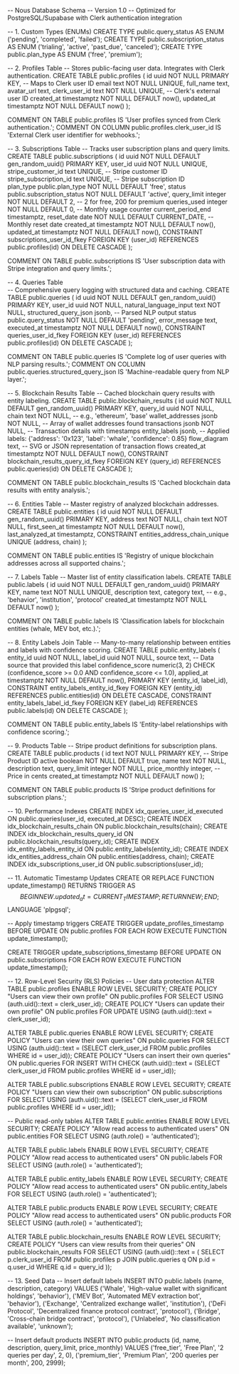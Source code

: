 -- Nous Database Schema
-- Version 1.0
-- Optimized for PostgreSQL/Supabase with Clerk authentication integration

-- 1. Custom Types (ENUMs)
CREATE TYPE public.query_status AS ENUM ('pending', 'completed', 'failed');
CREATE TYPE public.subscription_status AS ENUM ('trialing', 'active', 'past_due', 'canceled');
CREATE TYPE public.plan_type AS ENUM ('free', 'premium');

-- 2. Profiles Table
-- Stores public-facing user data. Integrates with Clerk authentication.
CREATE TABLE public.profiles (
 id uuid NOT NULL PRIMARY KEY, -- Maps to Clerk user ID
 email text NOT NULL UNIQUE,
 full_name text,
 avatar_url text,
 clerk_user_id text NOT NULL UNIQUE, -- Clerk's external user ID
 created_at timestamptz NOT NULL DEFAULT now(),
 updated_at timestamptz NOT NULL DEFAULT now()
);

COMMENT ON TABLE public.profiles IS 'User profiles synced from Clerk authentication.';
COMMENT ON COLUMN public.profiles.clerk_user_id IS 'External Clerk user identifier for webhooks.';

-- 3. Subscriptions Table
-- Tracks user subscription plans and query limits.
CREATE TABLE public.subscriptions (
 id uuid NOT NULL DEFAULT gen_random_uuid() PRIMARY KEY,
 user_id uuid NOT NULL UNIQUE,
 stripe_customer_id text UNIQUE, -- Stripe customer ID
 stripe_subscription_id text UNIQUE, -- Stripe subscription ID  
 plan_type public.plan_type NOT NULL DEFAULT 'free',
 status public.subscription_status NOT NULL DEFAULT 'active',
 query_limit integer NOT NULL DEFAULT 2, -- 2 for free, 200 for premium
 queries_used integer NOT NULL DEFAULT 0, -- Monthly usage counter
 current_period_end timestamptz,
 reset_date date NOT NULL DEFAULT CURRENT_DATE, -- Monthly reset date
 created_at timestamptz NOT NULL DEFAULT now(),
 updated_at timestamptz NOT NULL DEFAULT now(),
 CONSTRAINT subscriptions_user_id_fkey FOREIGN KEY (user_id) REFERENCES public.profiles(id) ON DELETE CASCADE
);

COMMENT ON TABLE public.subscriptions IS 'User subscription data with Stripe integration and query limits.';

-- 4. Queries Table  
-- Comprehensive query logging with structured data and caching.
CREATE TABLE public.queries (
 id uuid NOT NULL DEFAULT gen_random_uuid() PRIMARY KEY,
 user_id uuid NOT NULL,
 natural_language_input text NOT NULL,
 structured_query_json jsonb, -- Parsed NLP output
 status public.query_status NOT NULL DEFAULT 'pending',
 error_message text,
 executed_at timestamptz NOT NULL DEFAULT now(),
 CONSTRAINT queries_user_id_fkey FOREIGN KEY (user_id) REFERENCES public.profiles(id) ON DELETE CASCADE
);

COMMENT ON TABLE public.queries IS 'Complete log of user queries with NLP parsing results.';
COMMENT ON COLUMN public.queries.structured_query_json IS 'Machine-readable query from NLP layer.';

-- 5. Blockchain Results Table
-- Cached blockchain query results with entity labeling.
CREATE TABLE public.blockchain_results (
 id uuid NOT NULL DEFAULT gen_random_uuid() PRIMARY KEY,
 query_id uuid NOT NULL,
 chain text NOT NULL, -- e.g., 'ethereum', 'base'
 wallet_addresses jsonb NOT NULL, -- Array of wallet addresses found
 transactions jsonb NOT NULL, -- Transaction details with timestamps
 entity_labels jsonb, -- Applied labels: {'address': '0x123', 'label': 'whale', 'confidence': 0.85}
 flow_diagram text, -- SVG or JSON representation of transaction flows
 created_at timestamptz NOT NULL DEFAULT now(),
 CONSTRAINT blockchain_results_query_id_fkey FOREIGN KEY (query_id) REFERENCES public.queries(id) ON DELETE CASCADE
);

COMMENT ON TABLE public.blockchain_results IS 'Cached blockchain data results with entity analysis.';

-- 6. Entities Table
-- Master registry of analyzed blockchain addresses.
CREATE TABLE public.entities (
 id uuid NOT NULL DEFAULT gen_random_uuid() PRIMARY KEY,
 address text NOT NULL,
 chain text NOT NULL,
 first_seen_at timestamptz NOT NULL DEFAULT now(),
 last_analyzed_at timestamptz,
 CONSTRAINT entities_address_chain_unique UNIQUE (address, chain)
);

COMMENT ON TABLE public.entities IS 'Registry of unique blockchain addresses across all supported chains.';

-- 7. Labels Table
-- Master list of entity classification labels.
CREATE TABLE public.labels (
 id uuid NOT NULL DEFAULT gen_random_uuid() PRIMARY KEY,
 name text NOT NULL UNIQUE,
 description text,
 category text, -- e.g., 'behavior', 'institution', 'protocol'
 created_at timestamptz NOT NULL DEFAULT now()
);

COMMENT ON TABLE public.labels IS 'Classification labels for blockchain entities (whale, MEV bot, etc.).';

-- 8. Entity Labels Join Table
-- Many-to-many relationship between entities and labels with confidence scoring.
CREATE TABLE public.entity_labels (
 entity_id uuid NOT NULL,
 label_id uuid NOT NULL,
 source text, -- Data source that provided this label
 confidence_score numeric(3, 2) CHECK (confidence_score >= 0.0 AND confidence_score <= 1.0),
 applied_at timestamptz NOT NULL DEFAULT now(),
 PRIMARY KEY (entity_id, label_id),
 CONSTRAINT entity_labels_entity_id_fkey FOREIGN KEY (entity_id) REFERENCES public.entities(id) ON DELETE CASCADE,
 CONSTRAINT entity_labels_label_id_fkey FOREIGN KEY (label_id) REFERENCES public.labels(id) ON DELETE CASCADE
);

COMMENT ON TABLE public.entity_labels IS 'Entity-label relationships with confidence scoring.';

-- 9. Products Table
-- Stripe product definitions for subscription plans.
CREATE TABLE public.products (
 id text NOT NULL PRIMARY KEY, -- Stripe Product ID
 active boolean NOT NULL DEFAULT true,
 name text NOT NULL,
 description text,
 query_limit integer NOT NULL,
 price_monthly integer, -- Price in cents
 created_at timestamptz NOT NULL DEFAULT now()
);

COMMENT ON TABLE public.products IS 'Stripe product definitions for subscription plans.';

-- 10. Performance Indexes
CREATE INDEX idx_queries_user_id_executed ON public.queries(user_id, executed_at DESC);
CREATE INDEX idx_blockchain_results_chain ON public.blockchain_results(chain);
CREATE INDEX idx_blockchain_results_query_id ON public.blockchain_results(query_id);
CREATE INDEX idx_entity_labels_entity_id ON public.entity_labels(entity_id);
CREATE INDEX idx_entities_address_chain ON public.entities(address, chain);
CREATE INDEX idx_subscriptions_user_id ON public.subscriptions(user_id);

-- 11. Automatic Timestamp Updates
CREATE OR REPLACE FUNCTION update_timestamp()
RETURNS TRIGGER AS $$
BEGIN
   NEW.updated_at = CURRENT_TIMESTAMP;
   RETURN NEW;
END;
$$ LANGUAGE 'plpgsql';

-- Apply timestamp triggers
CREATE TRIGGER update_profiles_timestamp
   BEFORE UPDATE ON public.profiles
   FOR EACH ROW EXECUTE FUNCTION update_timestamp();

CREATE TRIGGER update_subscriptions_timestamp
   BEFORE UPDATE ON public.subscriptions
   FOR EACH ROW EXECUTE FUNCTION update_timestamp();

-- 12. Row-Level Security (RLS) Policies
-- User data protection
ALTER TABLE public.profiles ENABLE ROW LEVEL SECURITY;
CREATE POLICY "Users can view their own profile" ON public.profiles 
   FOR SELECT USING (auth.uid()::text = clerk_user_id);
CREATE POLICY "Users can update their own profile" ON public.profiles 
   FOR UPDATE USING (auth.uid()::text = clerk_user_id);

ALTER TABLE public.queries ENABLE ROW LEVEL SECURITY;
CREATE POLICY "Users can view their own queries" ON public.queries 
   FOR SELECT USING (auth.uid()::text = (SELECT clerk_user_id FROM public.profiles WHERE id = user_id));
CREATE POLICY "Users can insert their own queries" ON public.queries 
   FOR INSERT WITH CHECK (auth.uid()::text = (SELECT clerk_user_id FROM public.profiles WHERE id = user_id));

ALTER TABLE public.subscriptions ENABLE ROW LEVEL SECURITY;
CREATE POLICY "Users can view their own subscription" ON public.subscriptions 
   FOR SELECT USING (auth.uid()::text = (SELECT clerk_user_id FROM public.profiles WHERE id = user_id));

-- Public read-only tables
ALTER TABLE public.entities ENABLE ROW LEVEL SECURITY;
CREATE POLICY "Allow read access to authenticated users" ON public.entities 
   FOR SELECT USING (auth.role() = 'authenticated');

ALTER TABLE public.labels ENABLE ROW LEVEL SECURITY;
CREATE POLICY "Allow read access to authenticated users" ON public.labels 
   FOR SELECT USING (auth.role() = 'authenticated');

ALTER TABLE public.entity_labels ENABLE ROW LEVEL SECURITY;
CREATE POLICY "Allow read access to authenticated users" ON public.entity_labels 
   FOR SELECT USING (auth.role() = 'authenticated');

ALTER TABLE public.products ENABLE ROW LEVEL SECURITY;
CREATE POLICY "Allow read access to authenticated users" ON public.products 
   FOR SELECT USING (auth.role() = 'authenticated');

ALTER TABLE public.blockchain_results ENABLE ROW LEVEL SECURITY;
CREATE POLICY "Users can view results from their queries" ON public.blockchain_results 
   FOR SELECT USING (auth.uid()::text = (
       SELECT p.clerk_user_id 
       FROM public.profiles p 
       JOIN public.queries q ON p.id = q.user_id 
       WHERE q.id = query_id
   ));

-- 13. Seed Data
-- Insert default labels
INSERT INTO public.labels (name, description, category) VALUES
('Whale', 'High-value wallet with significant holdings', 'behavior'),
('MEV Bot', 'Automated MEV extraction bot', 'behavior'),
('Exchange', 'Centralized exchange wallet', 'institution'),
('DeFi Protocol', 'Decentralized finance protocol contract', 'protocol'),
('Bridge', 'Cross-chain bridge contract', 'protocol'),
('Unlabeled', 'No classification available', 'unknown');

-- Insert default products
INSERT INTO public.products (id, name, description, query_limit, price_monthly) VALUES
('free_tier', 'Free Plan', '2 queries per day', 2, 0),
('premium_tier', 'Premium Plan', '200 queries per month', 200, 2999);

